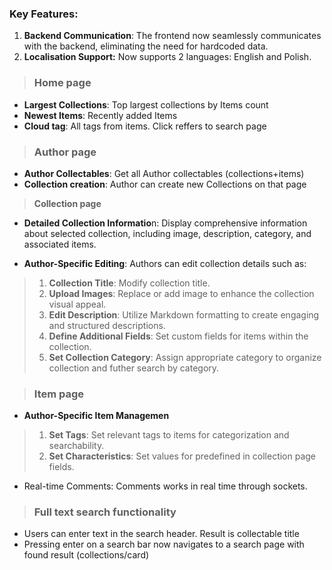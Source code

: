 
### Key Features:

1. **Backend Communication**: The frontend now seamlessly communicates with the backend, eliminating the need for hardcoded data.
3. **Localisation Support:** Now supports 2 languages: English and Polish.

>###  Home page
- **Largest Collections**: Top largest collections by Items count
- **Newest Items**: Recently added Items
- **Cloud tag**: All tags from items. Click reffers to search page

> ### Author page
- **Author Collectables**: Get all Author collectables (collections+items)
- **Collection creation**: Author can create new Collections on that page

> **Collection page**

- **Detailed Collection Informatio**n: Display comprehensive information about selected collection, including image, description, category, and associated items.

- **Author-Specific Editing**: Authors can edit collection details such as:

> 1. **Collection Title**: Modify collection title.
> 2. **Upload Images**: Replace or add image to enhance the collection visual appeal.
> 3. **Edit Description**: Utilize Markdown formatting to create engaging and structured descriptions.
> 4. **Define Additional Fields**: Set custom fields for items within the collection.
> 5. **Set Collection Category**: Assign appropriate category to organize collection and futher search by category.


>###  Item page

- **Author-Specific Item Managemen**

> 1. **Set Tags**: Set relevant tags to items for categorization and searchability.
> 2. **Set Characteristics**: Set values for predefined in collection page fields.

- Real-time Comments: Comments works in real time through sockets.

>### Full text search functionality

- Users can  enter text in the search header. Result is collectable title
- Pressing enter on a search bar now navigates to a search page  with found result (collections/card)
